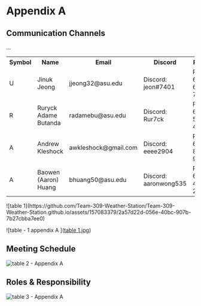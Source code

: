 # Appendix A

## Communication Channels 
<table>
  <tr>
    <th>        Symbol       </th>
    <th>        Name         </th>
    <th>        Email        </th>
    <th>       Discord       </th>
    <th>        Phone        </th>
  </tr>
  <tr>
      <td>
      U
      </td>
      <td>
      Jinuk Jeong
      </td>
      <td>
       jjeong32@asu.edu
      </td>
      <td>
      Discord: jeon#7401
      </td>
      <td>
      Phone: 602-607-7390
      </td>  
  </tr>
  <tr>
      <td>
      R
      </td>
      <td>
      Ruryck Adame Butanda
      </td>
      <td>
      radamebu@asu.edu
      </td>
      <td>
      Discord: Rur7ck
      </td>
      <td>
      Phone: 602-577-4803
      </td>  
  </tr>
  <tr>
      <td>
      A
      </td>
      <td>
       Andrew Kleshock
      </td>
      <td>
      awkleshock@gmail.com
      </td>
      <td>
      Discord: eeee2904
      </td>
      <td>
      Phone: 602-812-9929
      </td>    
  </tr>
  <tr>
      <td>
      A
      </td>
      <td>
      Baowen (Aaron) Huang
      </td>
      <td>
      bhuang50@asu.edu
      </td>
      <td>
      Discord: aaronwong535
      </td>
      <td>
      Phone: 623-499-2040
      </td>  
  </tr>
  ...
</table>
![table 1](https://github.com/Team-309-Weather-Station/Team-309-Weather-Station.github.io/assets/157083379/2a57d22d-056e-40bc-907b-7b27cbba7ee0)

![table - 1 appendix A ]([table 1.jpg](https://github.com/Team-309-Weather-Station/Team-309-Weather-Station.github.io/blob/main/table%201.jpg))

## Meeting Schedule

![table 2 - Appendix A](https://github.com/EGR314-Spring2024-Team303/EGR314-Spring2024-Team303.github.io/assets/156623314/e7e16515-96d2-454e-be08-1c6b7beb69a5)

## Roles & Responsibility

![table 3 - Appendix A ](https://github.com/EGR314-Spring2024-Team303/EGR314-Spring2024-Team303.github.io/assets/156623314/e9e94139-7d8a-432e-abe4-b863968a4f1c)
